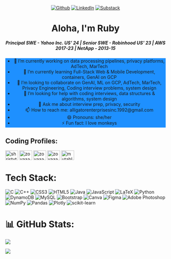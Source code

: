 <p align="center">
 <a href="https://github.com/mutablealligator" target="_blank"><img alt="Github" src="https://img.shields.io/badge/GitHub-%2312100E.svg?&style=for-the-badge&logo=Github&logoColor=white" /></a> 
 <a href="https://www.linkedin.com/in/ruby-rose" target="_blank"><img alt="LinkedIn" src="https://img.shields.io/badge/linkedin-%230077B5.svg?&style=for-the-badge&logo=linkedin&logoColor=white" /></a> 
 <a href="https://substack.com/@turtlewisdom" target="_blank"><img alt="Substack" src="https://img.shields.io/badge/substack-%2312100E.svg?&style=for-the-badge&logo=medium&logoColor=white" /></a>

</p>
 
</p>
<div> 


<h1 align="center">Aloha, I'm Ruby</h1>
<h5 align="center">Principal SWE - Yahoo Inc. US' 24 | Senior SWE - Robinhood US' 23 | AWS 2017-23 | NetApp - 2013-15</h5>

<ul align= "center" style="background-color:DodgerBlue;">
<li> 🔭 I’m currently working on data processing pipelines, privacy platforms, AdTech, MarTech </li>
<li> 🌱 I’m currently learning Full-Stack Web & Mobile Development, containers, GenAI on GCP </li>
<li> 👯 I’m looking to collaborate on GenAI, ML on GCP, AdTech, MarTech, Privacy Engineering, Coding interview problems, system design </li>
<li> 🤔 I’m looking for help with coding interviews, data structures & algorithms, system design </li>
<li> 💬 Ask me about interview prep, privacy, security </li>
<li> 📫 How to reach me: alligatorenterprisesinc.1992@gmail.com </li>
<li> 😄 Pronouns: she/her </li>
<li> ⚡ Fun fact: I love monkeys </li>
</ul>


## Coding Profiles:

<p align="left">

<a href="https://www.codechef.com/users/mutablealligator" target="blank"><img align="center" src="https://cdn.jsdelivr.net/npm/simple-icons@3.1.0/icons/codechef.svg" alt="shristythakur" height="30" width="40" /></a>
<a href="https://www.hackerrank.com/mutablealligator" target="blank"><img align="center" src="https://raw.githubusercontent.com/rahuldkjain/github-profile-readme-generator/master/src/images/icons/Social/hackerrank.svg" alt="zoyaaax" height="30" width="40" /></a>
<a href="https://codeforces.com/profile/zoyaaax" target="blank"><img align="center" src="https://raw.githubusercontent.com/rahuldkjain/github-profile-readme-generator/master/src/images/icons/Social/codeforces.svg" alt="zoyaaax" height="30" width="40" /></a>
<a href="https://www.leetcode.com/mutablealligator" target="blank"><img align="center" src="https://raw.githubusercontent.com/rahuldkjain/github-profile-readme-generator/master/src/images/icons/Social/leet-code.svg" alt="zoyaaax" height="30" width="40" /></a>
<a href="https://auth.geeksforgeeks.org/user/mutablealligator" target="blank"><img align="center" src="https://raw.githubusercontent.com/rahuldkjain/github-profile-readme-generator/master/src/images/icons/Social/geeks-for-geeks.svg" alt="mutablealligator" height="30" width="40" /></a>
</p>


# Tech Stack:
![C](https://img.shields.io/badge/c-%2300599C.svg?style=for-the-badge&logo=c&logoColor=white) ![C++](https://img.shields.io/badge/c++-%2300599C.svg?style=for-the-badge&logo=c%2B%2B&logoColor=white) ![CSS3](https://img.shields.io/badge/css3-%231572B6.svg?style=for-the-badge&logo=css3&logoColor=white) ![HTML5](https://img.shields.io/badge/html5-%23E34F26.svg?style=for-the-badge&logo=html5&logoColor=white) ![Java](https://img.shields.io/badge/java-%23ED8B00.svg?style=for-the-badge&logo=java&logoColor=white) ![JavaScript](https://img.shields.io/badge/javascript-%23323330.svg?style=for-the-badge&logo=javascript&logoColor=%23F7DF1E) ![LaTeX](https://img.shields.io/badge/latex-%23008080.svg?style=for-the-badge&logo=latex&logoColor=white) ![Python](https://img.shields.io/badge/python-3670A0?style=for-the-badge&logo=python&logoColor=ffdd54) ![DynamoDB](https://img.shields.io/badge/DynamoDB-%234ea94b.svg?style=for-the-badge&logo=mongodb&logoColor=white) ![MySQL](https://img.shields.io/badge/mysql-%2300f.svg?style=for-the-badge&logo=mysql&logoColor=white) ![Bootstrap](https://img.shields.io/badge/bootstrap-%23563D7C.svg?style=for-the-badge&logo=bootstrap&logoColor=white) ![Canva](https://img.shields.io/badge/Canva-%2300C4CC.svg?style=for-the-badge&logo=Canva&logoColor=white) 	![Figma](https://img.shields.io/badge/figma-%23F24E1E.svg?style=for-the-badge&logo=figma&logoColor=white) ![Adobe Photoshop](https://img.shields.io/badge/adobephotoshop-%2331A8FF.svg?style=for-the-badge&logo=adobephotoshop&logoColor=white) ![NumPy](https://img.shields.io/badge/numpy-%23013243.svg?style=for-the-badge&logo=numpy&logoColor=white) ![Pandas](https://img.shields.io/badge/pandas-%23150458.svg?style=for-the-badge&logo=pandas&logoColor=white) ![Plotly](https://img.shields.io/badge/Plotly-%233F4F75.svg?style=for-the-badge&logo=plotly&logoColor=white) ![scikit-learn](https://img.shields.io/badge/scikit--learn-%23F7931E.svg?style=for-the-badge&logo=scikit-learn&logoColor=white)
# 📊 GitHub Stats:

![](https://github-readme-stats.vercel.app/api/top-langs/?username=mutablealligator&theme=buefy&hide_border=false&include_all_commits=true&count_private=true&layout=compact)


[![](https://visitcount.itsvg.in/api?id=mutablealligator&icon=7&color=11)](https://visitcount.itsvg.in)


